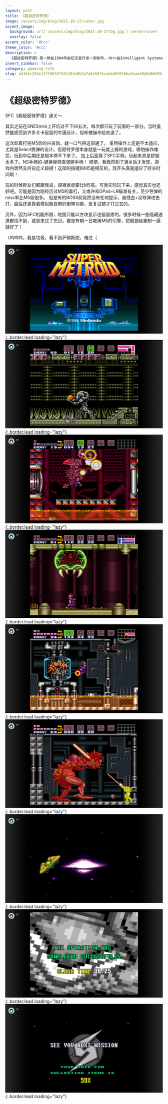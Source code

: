 ```yaml
---
layout: post
title: 《超级密特罗德》
image: /assets/img/blog/2021-10-17/cover.jpg
accent_image: 
  background: url('/assets/img/blog/2021-10-17/bg.jpg') center/cover
  overlay: false
accent_color: '#ccc'
theme_color: '#ccc'
description: >
  《超级密特罗德》是一款在1994年由任天堂开发一部制作，<br>由Intelligent Systems为超级任天堂编程以及任天堂出品的动作冒险游戏。<br>本作是银河战士系列第三作，于1994年3月19日在日本发行。
invert_sidebar: false
category: gameing-life
slug: 441b1c292e12ff6692f561263e0b2a7a9c6674caeb4939f6ba2aae4046d66d9b
---
```


# 《超级密特罗德》

SFC《超级密特罗德》通关～

其实之前在SNESmini上开坑过不下四五次，每次都只玩了前面的一部分。当时虽然能感受到许多关卡层面的牛逼设计，但却被操作给劝退了。

这次趁着打完M5后的兴奋劲，就一口气把这部通了。
虽然操作上还是不太适应，尤其是Select换弹的设计。但密特罗德本身就是一玩就上瘾的游戏，哪怕操作难受，玩到中后期还是根本停不下来了。
加上后面换了SFC手柄，玩起来真是舒服太多了。NS手柄的-键换弹简直想砸手柄！
顺便，我竟然到了通关后才发现，游戏内居然支持自定义按键！这部的按键和M5是相反的，我开头真是适应了好长时间啊！

玩的时候群友们都跟我说，超银难度要比M5高。可我实际玩下来，感觉其实也还好吧。可能是因为刚经历过M5的毒打，又或许和DPad+LR瞄准有关，至少导弹的miss率比M5低很多。
但是有的BOSS前竟然没有任何提示，我残血+没导弹进去打，最后还是靠着模拟器自带的倒带功能，反复试错才打过去的。

另外，因为SFC机能所限，地图只能以方块显示也挺蛋疼的。很多时候一些隐藏通道都找不到，或是来过了忘记。要是有朝一日能用M5的引擎，把超银给重制一遍就好了！

（呜呜呜，我是垃圾，看不到萨姆斯脱，难过（


![](/assets/img/blog/2021-10-17/1.jpg){:.border.lead loading="lazy"}
![](/assets/img/blog/2021-10-17/2.jpg){:.border.lead loading="lazy"}
![](/assets/img/blog/2021-10-17/3.jpg){:.border.lead loading="lazy"}
![](/assets/img/blog/2021-10-17/4.jpg){:.border.lead loading="lazy"}
![](/assets/img/blog/2021-10-17/5.jpg){:.border.lead loading="lazy"}
![](/assets/img/blog/2021-10-17/6.jpg){:.border.lead loading="lazy"}
![](/assets/img/blog/2021-10-17/7.jpg){:.border.lead loading="lazy"}
![](/assets/img/blog/2021-10-17/8.jpg){:.border.lead loading="lazy"}
![](/assets/img/blog/2021-10-17/9.jpg){:.border.lead loading="lazy"}

